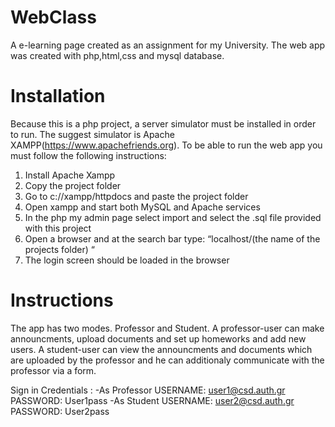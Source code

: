 # WebClass
A e-learning page created as an assignment for my University. The web app was created with php,html,css and mysql database.

# Installation
Because this is a php project, a server simulator must be installed in order to run. The suggest simulator is Apache XAMPP(https://www.apachefriends.org).
To be able to run the web app you must follow the following instructions:

1. Install Apache Xampp 
2. Copy the project folder
3. Go to c://xampp/httpdocs and paste the project folder 
4. Open xampp and start both MySQL and Apache services 
5. In the php my admin page select import and select the .sql file provided with this project
6. Open a browser and at the search bar type: “localhost/(the name of the projects folder) “
7. The login screen should be loaded in the browser 


# Instructions
The app has two modes. Professor and Student.
A professor-user can make announcments, upload documents and set up homeworks and add new users. 
A student-user can view the announcments and documents which are uploaded by the professor and he can additionaly communicate with the professor via a form.

Sign in Credentials :
-As Professor
USERNAME: user1@csd.auth.gr
PASSWORD: User1pass
-As Student
USERNAME: user2@csd.auth.gr
PASSWORD: User2pass
